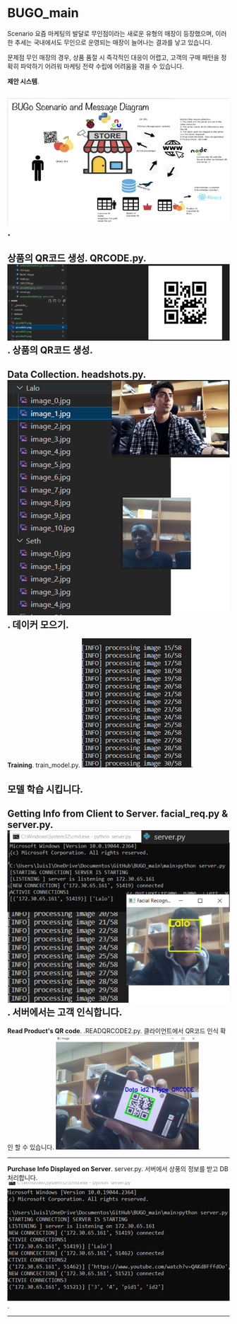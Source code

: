 # BUGO_main

Scenario
요즘 마케팅의 발달로 무인점이라는 새로운 유형의 매장이 등장했으며, 이러한 추세는 국내에서도 무인으로 운영되는 매장이 늘어나는 결과를 낳고 있습니다.

문제점
무인 매장의 경우, 상품 품절 시 즉각적인 대응이 어렵고, 고객의 구매 패턴을 정확히 파악하기 어려워 마케팅 전략 수립에 어려움을 겪을 수 있습니다.

**제안 시스템**.

![General System](./src/GeneralSystem.png).
---

**상품의 QR코드 생성**.
QRCODE.py.
![QR code Generation](./src/createQRCode.png).
상품의 QR코드 생성.
---

**Data Collection**.
headshots.py.
![Data Collection](./src/dataco.png).
데이커 모으기. 
---

**Training**.
train_model.py.
![Training](./src/training_.png).

모델 학습 시킵니다.
---

**Getting Info from Client to Server**.
facial_req.py & server.py.
![ServerResults](./src/server.png).
서버에서는 고객 인식합니다.
---

**Read Product's QR code**.
.READQRCODE2.py.
클라이언트에서 QR코드 인식 확인 할 수 있습니다.
![QR_CodeRecognition](./src/readQRCODE.png).

---

**Purchase Info Displayed on Server**.
server.py.
서버에서 상풍의 정보를 받고 DB 처리합니다.
![purchaseinfo](./src/ServerrecogQRCODE.png).

---